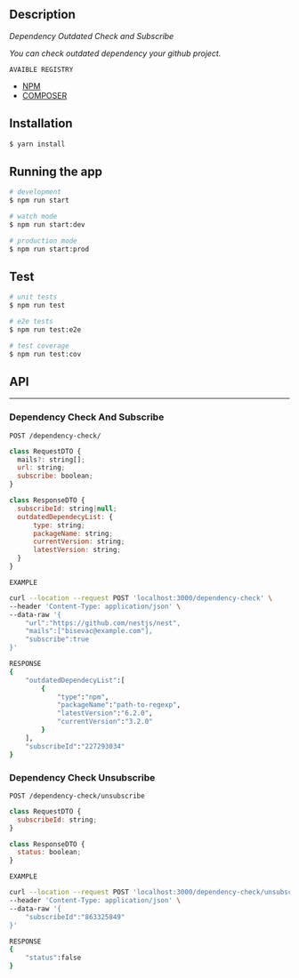 ## Description

*Dependency Outdated Check and Subscribe*

*You can check outdated dependency your github project.*

`AVAIBLE REGISTRY`
* [NPM](https://www.npmjs.com/)
* [COMPOSER](https://packagist.org/)

## Installation

```bash
$ yarn install
```

## Running the app

```bash
# development
$ npm run start

# watch mode
$ npm run start:dev

# production mode
$ npm run start:prod
```

## Test

```bash
# unit tests
$ npm run test

# e2e tests
$ npm run test:e2e

# test coverage
$ npm run test:cov
```

## API
----

### Dependency Check And Subscribe

`POST /dependency-check/`
```js
class RequestDTO {
  mails?: string[];
  url: string;
  subscribe: boolean;
}

class ResponseDTO {
  subscribeId: string|null;
  outdatedDependecyList: {
      type: string;
      packageName: string;
      currentVersion: string;
      latestVersion: string;
  }
}
```

`EXAMPLE`
```bash
curl --location --request POST 'localhost:3000/dependency-check' \
--header 'Content-Type: application/json' \
--data-raw '{
    "url":"https://github.com/nestjs/nest",
    "mails":["bisevac@example.com"],
    "subscribe":true
}'

RESPONSE
{
    "outdatedDependecyList":[
        {
            "type":"npm",
            "packageName":"path-to-regexp",
            "latestVersion":"6.2.0",
            "currentVersion":"3.2.0"
        }
    ],
    "subscribeId":"227293034"
}
```




### Dependency Check Unsubscribe

`POST /dependency-check/unsubscribe`

```js
class RequestDTO {
  subscribeId: string;
}

class ResponseDTO {
  status: boolean;
}
```

`EXAMPLE`

```bash
curl --location --request POST 'localhost:3000/dependency-check/unsubscribe' \
--header 'Content-Type: application/json' \
--data-raw '{
    "subscribeId":"863325849"
}'

RESPONSE
{
    "status":false
}
```

